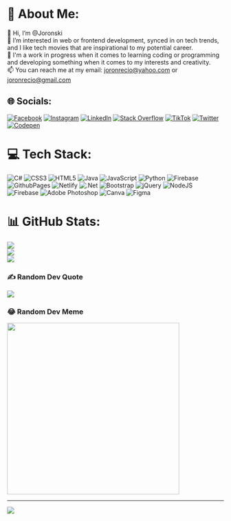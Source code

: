 # 💫 About Me:
👋 Hi, I’m @Joronski<br>👀 I’m interested in web or frontend development, synced in on tech trends, and I like tech movies that are inspirational to my potential career.<br>🌱 I'm a work in progress when it comes to learning coding or programming and developing something when it comes to my interests and creativity.<br>📫 You can reach me at my email: joronrecio@yahoo.com or joronrecio@gmail.com


## 🌐 Socials:
[![Facebook](https://img.shields.io/badge/Facebook-%231877F2.svg?logo=Facebook&logoColor=white)](https://facebook.com/jronrecio) [![Instagram](https://img.shields.io/badge/Instagram-%23E4405F.svg?logo=Instagram&logoColor=white)](https://instagram.com/jronrecio) [![LinkedIn](https://img.shields.io/badge/LinkedIn-%230077B5.svg?logo=linkedin&logoColor=white)](https://linkedin.com/in/joronski) [![Stack Overflow](https://img.shields.io/badge/-Stackoverflow-FE7A16?logo=stack-overflow&logoColor=white)](https://stackoverflow.com/users/19099206) [![TikTok](https://img.shields.io/badge/TikTok-%23000000.svg?logo=TikTok&logoColor=white)](https://tiktok.com/@jronrecio) [![Twitter](https://img.shields.io/badge/Twitter-%231DA1F2.svg?logo=Twitter&logoColor=white)](https://twitter.com/jronrecio) [![Codepen](https://img.shields.io/badge/Codepen-000000?style=for-the-badge&logo=codepen&logoColor=white)](https://codepen.io/Joronski) 

# 💻 Tech Stack:
![C#](https://img.shields.io/badge/c%23-%23239120.svg?style=for-the-badge&logo=c-sharp&logoColor=white) ![CSS3](https://img.shields.io/badge/css3-%231572B6.svg?style=for-the-badge&logo=css3&logoColor=white) ![HTML5](https://img.shields.io/badge/html5-%23E34F26.svg?style=for-the-badge&logo=html5&logoColor=white) ![Java](https://img.shields.io/badge/java-%23ED8B00.svg?style=for-the-badge&logo=openjdk&logoColor=white) ![JavaScript](https://img.shields.io/badge/javascript-%23323330.svg?style=for-the-badge&logo=javascript&logoColor=%23F7DF1E) ![Python](https://img.shields.io/badge/python-3670A0?style=for-the-badge&logo=python&logoColor=ffdd54) ![Firebase](https://img.shields.io/badge/firebase-%23039BE5.svg?style=for-the-badge&logo=firebase) ![GithubPages](https://img.shields.io/badge/github%20pages-121013?style=for-the-badge&logo=github&logoColor=white) ![Netlify](https://img.shields.io/badge/netlify-%23000000.svg?style=for-the-badge&logo=netlify&logoColor=#00C7B7) ![.Net](https://img.shields.io/badge/.NET-5C2D91?style=for-the-badge&logo=.net&logoColor=white) ![Bootstrap](https://img.shields.io/badge/bootstrap-%238511FA.svg?style=for-the-badge&logo=bootstrap&logoColor=white) ![jQuery](https://img.shields.io/badge/jquery-%230769AD.svg?style=for-the-badge&logo=jquery&logoColor=white) ![NodeJS](https://img.shields.io/badge/node.js-6DA55F?style=for-the-badge&logo=node.js&logoColor=white) ![Firebase](https://img.shields.io/badge/Firebase-039BE5?style=for-the-badge&logo=Firebase&logoColor=white) ![Adobe Photoshop](https://img.shields.io/badge/adobe%20photoshop-%2331A8FF.svg?style=for-the-badge&logo=adobe%20photoshop&logoColor=white) ![Canva](https://img.shields.io/badge/Canva-%2300C4CC.svg?style=for-the-badge&logo=Canva&logoColor=white) ![Figma](https://img.shields.io/badge/figma-%23F24E1E.svg?style=for-the-badge&logo=figma&logoColor=white)
# 📊 GitHub Stats:
![](https://github-readme-stats.vercel.app/api?username=Joronski&theme=algolia&hide_border=false&include_all_commits=true&count_private=true)<br/>
![](https://github-readme-streak-stats.herokuapp.com/?user=Joronski&theme=algolia&hide_border=false)<br/>
![](https://github-readme-stats.vercel.app/api/top-langs/?username=Joronski&theme=algolia&hide_border=false&include_all_commits=true&count_private=true&layout=compact)

### ✍️ Random Dev Quote
![](https://quotes-github-readme.vercel.app/api?type=horizontal&theme=radical)

### 😂 Random Dev Meme
<img src='https://randommeme-five.vercel.app/' style="height: 400px;"/>

---
[![](https://visitcount.itsvg.in/api?id=Joronski&icon=2&color=1)](https://visitcount.itsvg.in)

<!-- Proudly created with GPRM ( https://gprm.itsvg.in ) -->
